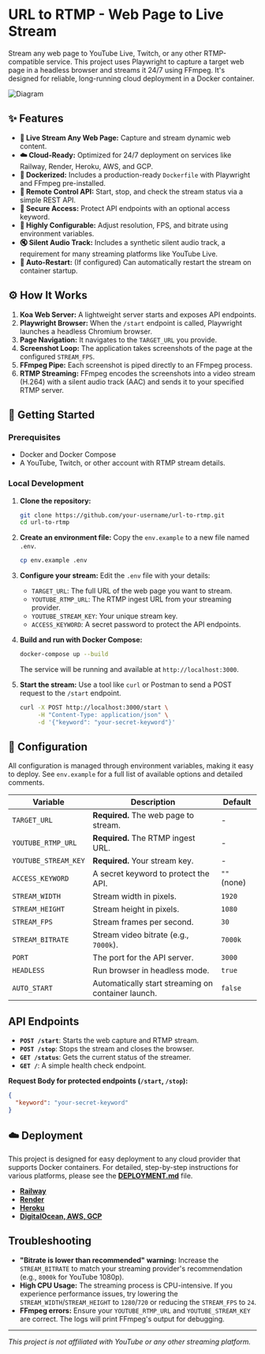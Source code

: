 # URL to RTMP - Web Page to Live Stream

Stream any web page to YouTube Live, Twitch, or any other RTMP-compatible service. This project uses Playwright to capture a target web page in a headless browser and streams it 24/7 using FFmpeg. It's designed for reliable, long-running cloud deployment in a Docker container.

![Diagram](https://i.imgur.com/example.png) <!-- Placeholder: A diagram showing Web Page -> Playwright -> FFmpeg -> RTMP -->

## ✨ Features

- **🔴 Live Stream Any Web Page:** Capture and stream dynamic web content.
- **☁️ Cloud-Ready:** Optimized for 24/7 deployment on services like Railway, Render, Heroku, AWS, and GCP.
- **🐳 Dockerized:** Includes a production-ready `Dockerfile` with Playwright and FFmpeg pre-installed.
- **🚀 Remote Control API:** Start, stop, and check the stream status via a simple REST API.
- **🔐 Secure Access:** Protect API endpoints with an optional access keyword.
- **🔧 Highly Configurable:** Adjust resolution, FPS, and bitrate using environment variables.
- **🔇 Silent Audio Track:** Includes a synthetic silent audio track, a requirement for many streaming platforms like YouTube Live.
- **🔄 Auto-Restart:** (If configured) Can automatically restart the stream on container startup.

## ⚙️ How It Works

1.  **Koa Web Server:** A lightweight server starts and exposes API endpoints.
2.  **Playwright Browser:** When the `/start` endpoint is called, Playwright launches a headless Chromium browser.
3.  **Page Navigation:** It navigates to the `TARGET_URL` you provide.
4.  **Screenshot Loop:** The application takes screenshots of the page at the configured `STREAM_FPS`.
5.  **FFmpeg Pipe:** Each screenshot is piped directly to an FFmpeg process.
6.  **RTMP Streaming:** FFmpeg encodes the screenshots into a video stream (H.264) with a silent audio track (AAC) and sends it to your specified RTMP server.

## 🚀 Getting Started

### Prerequisites

-   Docker and Docker Compose
-   A YouTube, Twitch, or other account with RTMP stream details.

### Local Development

1.  **Clone the repository:**
    ```bash
    git clone https://github.com/your-username/url-to-rtmp.git
    cd url-to-rtmp
    ```

2.  **Create an environment file:**
    Copy the `env.example` to a new file named `.env`.
    ```bash
    cp env.example .env
    ```

3.  **Configure your stream:**
    Edit the `.env` file with your details:
    -   `TARGET_URL`: The full URL of the web page you want to stream.
    -   `YOUTUBE_RTMP_URL`: The RTMP ingest URL from your streaming provider.
    -   `YOUTUBE_STREAM_KEY`: Your unique stream key.
    -   `ACCESS_KEYWORD`: A secret password to protect the API endpoints.

4.  **Build and run with Docker Compose:**
    ```bash
    docker-compose up --build
    ```
    The service will be running and available at `http://localhost:3000`.

5.  **Start the stream:**
    Use a tool like `curl` or Postman to send a POST request to the `/start` endpoint.
    ```bash
    curl -X POST http://localhost:3000/start \
         -H "Content-Type: application/json" \
         -d '{"keyword": "your-secret-keyword"}'
    ```

## 🔧 Configuration

All configuration is managed through environment variables, making it easy to deploy. See `env.example` for a full list of available options and detailed comments.

| Variable             | Description                                           | Default      |
| -------------------- | ----------------------------------------------------- | ------------ |
| `TARGET_URL`         | **Required.** The web page to stream.                 | -            |
| `YOUTUBE_RTMP_URL`   | **Required.** The RTMP ingest URL.                    | -            |
| `YOUTUBE_STREAM_KEY` | **Required.** Your stream key.                        | -            |
| `ACCESS_KEYWORD`     | A secret keyword to protect the API.                  | `""` (none)  |
| `STREAM_WIDTH`       | Stream width in pixels.                               | `1920`       |
| `STREAM_HEIGHT`      | Stream height in pixels.                              | `1080`       |
| `STREAM_FPS`         | Stream frames per second.                             | `30`         |
| `STREAM_BITRATE`     | Stream video bitrate (e.g., `7000k`).                 | `7000k`      |
| `PORT`               | The port for the API server.                          | `3000`       |
| `HEADLESS`           | Run browser in headless mode.                         | `true`       |
| `AUTO_START`         | Automatically start streaming on container launch.    | `false`      |

## API Endpoints

-   **`POST /start`**: Starts the web capture and RTMP stream.
-   **`POST /stop`**: Stops the stream and closes the browser.
-   **`GET /status`**: Gets the current status of the streamer.
-   **`GET /`**: A simple health check endpoint.

**Request Body for protected endpoints (`/start`, `/stop`):**
```json
{
  "keyword": "your-secret-keyword"
}
```

## ☁️ Deployment

This project is designed for easy deployment to any cloud provider that supports Docker containers. For detailed, step-by-step instructions for various platforms, please see the **[DEPLOYMENT.md](DEPLOYMENT.md)** file.

-   **[Railway](DEPLOYMENT.md#railway)**
-   **[Render](DEPLOYMENT.md#render)**
-   **[Heroku](DEPLOYMENT.md#heroku)**
-   **[DigitalOcean, AWS, GCP](DEPLOYMENT.md#general-docker-deployment-digitalocean-aws-gcp)**

## Troubleshooting

-   **"Bitrate is lower than recommended" warning:** Increase the `STREAM_BITRATE` to match your streaming provider's recommendation (e.g., `8000k` for YouTube 1080p).
-   **High CPU Usage:** The streaming process is CPU-intensive. If you experience performance issues, try lowering the `STREAM_WIDTH`/`STREAM_HEIGHT` to `1280`/`720` or reducing the `STREAM_FPS` to `24`.
-   **FFmpeg errors:** Ensure your `YOUTUBE_RTMP_URL` and `YOUTUBE_STREAM_KEY` are correct. The logs will print FFmpeg's output for debugging.

---

*This project is not affiliated with YouTube or any other streaming platform.*
